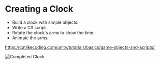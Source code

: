 # Creating a Clock

* Build a clock with simple objects.
* Write a C# script.
* Rotate the clock's arms to show the time.
* Animate the arms.

https://catlikecoding.com/unity/tutorials/basics/game-objects-and-scripts/


![Completed Clock](/../../../Images/tutorial_image.jpg)